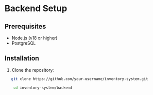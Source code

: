 # Backend Setup

## Prerequisites
- Node.js (v18 or higher)
- PostgreSQL

## Installation
1. Clone the repository:

```bash
   git clone https://github.com/your-username/inventory-system.git
````
```bash
    cd inventory-system/backend
````
